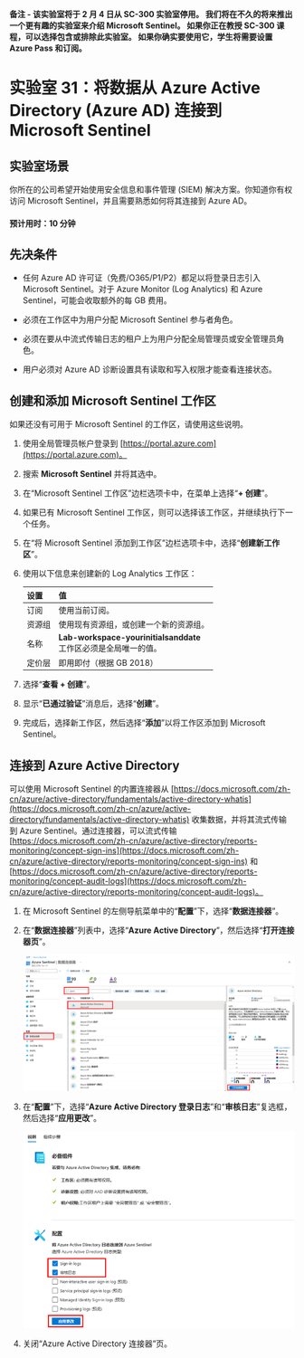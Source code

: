 ﻿---
lab:
    title: '31 - 将数据从 Azure Active Directory (Azure AD) 连接到 Microsoft Sentinel'
    learning path: '04'
    module: '模块 04 - 监视和维护 Azure Active Directory'
---

**备注 - 该实验室将于 2 月 4 日从 SC-300 实验室停用。  我们将在不久的将来推出一个更有趣的实验室来介绍 Microsoft Sentinel。  如果你正在教授 SC-300 课程，可以选择包含或排除此实验室。  如果你确实要使用它，学生将需要设置 Azure Pass 和订阅。**





# 实验室 31：将数据从 Azure Active Directory (Azure AD) 连接到 Microsoft Sentinel

## 实验室场景

你所在的公司希望开始使用安全信息和事件管理 (SIEM) 解决方案。你知道你有权访问 Microsoft Sentinel，并且需要熟悉如何将其连接到 Azure AD。

#### 预计用时：10 分钟

## 先决条件

- 任何 Azure AD 许可证（免费/O365/P1/P2）都足以将登录日志引入 Microsoft Sentinel。对于 Azure Monitor (Log Analytics) 和 Azure Sentinel，可能会收取额外的每 GB 费用。

- 必须在工作区中为用户分配 Microsoft Sentinel 参与者角色。

- 必须在要从中流式传输日志的租户上为用户分配全局管理员或安全管理员角色。

- 用户必须对 Azure AD 诊断设置具有读取和写入权限才能查看连接状态。

## 创建和添加 Microsoft Sentinel 工作区

如果还没有可用于 Microsoft Sentinel 的工作区，请使用这些说明。

1. 使用全局管理员帐户登录到 [https://portal.azure.com](https://portal.azure.com)。

2. 搜索 **Microsoft Sentinel** 并将其选中。

3. 在“Microsoft Sentinel 工作区”边栏选项卡中，在菜单上选择“**+ 创建**”。

4. 如果已有 Microsoft Sentinel 工作区，则可以选择该工作区，并继续执行下一个任务。

5. 在“将 Microsoft Sentinel 添加到工作区”边栏选项卡中，选择“**创建新工作区**”。

6. 使用以下信息来创建新的 Log Analytics 工作区：

    | 设置| 值|
    | :--- | :--- |
    | 订阅| 使用当前订阅。|
    | 资源组| 使用现有资源组，或创建一个新的资源组。|
    | 名称| **Lab-workspace-yourinitialsanddate**</br>工作区必须是全局唯一的值。|
    | 定价层| 即用即付（根据 GB 2018） |

7. 选择“**查看 + 创建**”。
8. 显示“**已通过验证**”消息后，选择“**创建**”。

9. 完成后，选择新工作区，然后选择“**添加**”以将工作区添加到 Microsoft Sentinel。

## 连接到 Azure Active Directory

可以使用 Microsoft Sentinel 的内置连接器从 [https://docs.microsoft.com/zh-cn/azure/active-directory/fundamentals/active-directory-whatis](https://docs.microsoft.com/zh-cn/azure/active-directory/fundamentals/active-directory-whatis) 收集数据，并将其流式传输到 Azure Sentinel。通过连接器，可以流式传输 [https://docs.microsoft.com/zh-cn/azure/active-directory/reports-monitoring/concept-sign-ins](https://docs.microsoft.com/zh-cn/azure/active-directory/reports-monitoring/concept-sign-ins) 和 [https://docs.microsoft.com/zh-cn/azure/active-directory/reports-monitoring/concept-audit-logs](https://docs.microsoft.com/zh-cn/azure/active-directory/reports-monitoring/concept-audit-logs)。

1. 在 Microsoft Sentinel 的左侧导航菜单中的“**配置**”下，选择“**数据连接器**”。

1. 在“**数据连接器**”列表中，选择“**Azure Active Directory**”，然后选择“**打开连接器页**”。

    ![屏幕图像显示“数据连接器”边栏选项卡并突出显示“Azure Active Directory 连接器”和“打开连接器页”](./media/lp4-mod4-sentinel-add-aad-connector.png)

1. 在“**配置**”下，选择“**Azure Active Directory 登录日志**”和“**审核日志**”复选框，然后选择“**应用更改**”。

    ![屏幕图像突出显示由 Azure Sentinel 选择收集的 Azure Active Directory 日志](./media/lp4-mod4-sentinel-config-aad-connector.png)

1. 关闭“Azure Active Directory 连接器”页。
